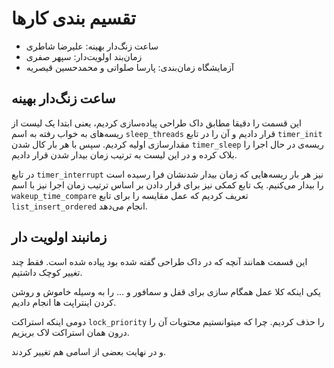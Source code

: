 # تقسیم بندی‌ کارها

+ ساعت زنگ‌دار بهینه: علیرضا شاطری
+ زمان‌بند اولویت‌دار: سپهر صفری
+ آزمایشگاه زمان‌بندی: پارسا صلواتی و محمدحسین قیصریه


## ساعت زنگ‌دار بهینه

این قسمت را دقیقا مطابق داک طراحی پیاده‌سازی کردیم، یعنی ابتدا یک لیست از ریسه‌های به خواب رفته  به اسم `sleep_threads` قرار دادیم و آن را در تابع `timer_init` مقدارسازی اولیه کردیم. سپس با هر بار کال شدن `timer_sleep` ریسه‌ی در حال اجرا را بلاک کرده و در این لیست به ترتیب زمان بیدار شدن قرار دادیم.

در تابع `timer_interrupt` نیز هر بار ریسه‌هایی که زمان بیدار شدنشان فرا رسیده است را بیدار می‌کنیم. یک تابع کمکی نیز برای قرار دادن بر اساس ترتیب زمان اجرا نیز با اسم `wakeup_time_compare` تعریف کردیم که عمل مقایسه را برای تابع `list_insert_ordered`  انجام می‌دهد.

## زمانبند اولویت دار

این قسمت همانند آنچه که در داک طراحی گفته شده بود پیاده شده است. فقط چند تغییر کوچک داشتیم.

یکی اینکه کلا عمل همگام سازی برای قفل و سمافور و ... را به وسیله خاموش و روشن کردن اینتراپت ها انجام دادیم.

دومی اینکه استراکت `lock_priority` را حذف کردیم. چرا که میتوانستیم محتویات آن را درون همان استراکت لاک بریزیم.

و در نهایت بعضی از اسامی هم تغییر کردند.